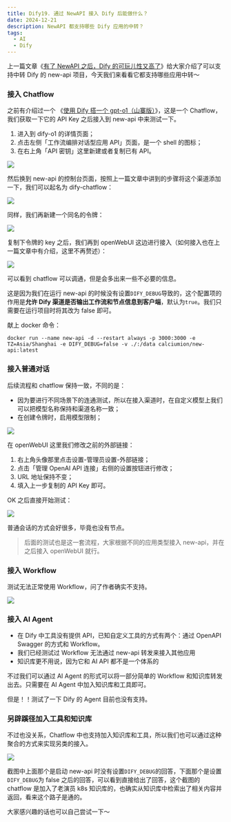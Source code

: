 ```yaml
---
title: Dify19. 通过 NewAPI 接入 Dify 后能做什么？
date: 2024-12-21
description: NewAPI 都支持哪些 Dify 应用的中转？
tags:
  - AI
  - Dify
---
```


上一篇文章《[有了 NewAPI 之后，Dify 的可玩儿性又高了](https://mp.weixin.qq.com/s/Q9dVgGE5PzyXc82DiOkNGQ?token=2004532047\&lang=zh_CN)》给大家介绍了可以支持中转 Dify 的 new-api 项目，今天我们来看看它都支持哪些应用中转～

### 接入 Chatflow

之前有介绍过一个 《[使用 Dify 搭一个 gpt-o1（山寨版）](https://mp.weixin.qq.com/s/V06VyuYcI1h3yLhVelAULA)》，这是一个 Chatflow，我们获取一下它的 API Key 之后接入到 new-api 中来测试一下。

1. 进入到 dify-o1 的详情页面；
2. 点击左侧「工作流编排对话型应用 API」页面，是一个 shell 的图标；
3. 在右上角「API 密钥」这里新建或者复制已有 API。

![](assets/8gmt1uJ1jOkAmHAR601_xMbH2MsfPtmaAaJmj9LHbCE=.webp)

然后换到 new-api 的控制台页面，按照上一篇文章中讲到的步骤将这个渠道添加一下，我们可以起名为 dify-chatflow：

![](assets/q1ox9_lGx1tELOgcF-hO32DZFqzK3IyDjCDNmbhd6mU=.webp)

同样，我们再新建一个同名的令牌：

![](assets/eP95yMaexGp6SMBczC_7mfO8SrJcXXtgumUFRlCMZ7s=.webp)

复制下令牌的 key 之后，我们再到 openWebUI 这边进行接入（如何接入也在上一篇文章中有介绍，这里不再赘述）：

![](assets/m1B75bScBzLYSMLagu5KnWtWmZ4EygwDAbgQ8-5r-mg=.webp)

可以看到 chatflow 可以调通，但是会多出来一些不必要的信息。

这是因为我们在运行 new-api 的时候没有设置`DIFY_DEBUG`导致的，这个配置项的作用是**允许 Dify 渠道是否输出工作流和节点信息到客户端**，默认为`true`。我们只需要在运行项目时将其改为 false 即可。

献上 docker 命令：

```shell
docker run --name new-api -d --restart always -p 3000:3000 -e TZ=Asia/Shanghai -e DIFY_DEBUG=false -v ./:/data calciumion/new-api:latest
```

### 接入普通对话

后续流程和 chatflow 保持一致，不同的是：

* 因为要进行不同场景下的连通测试，所以在接入渠道时，在自定义模型上我们可以把模型名称保持和渠道名称一致；
* 在创建令牌时，启用模型限制；

![](assets/arMNSjVTdUmg8citPbTEXK5y9XDUVrurALhLYWt6IJk=.webp)

在 openWebUI 这里我们修改之前的外部链接：

1. 右上角头像那里点击设置-管理员设置-外部链接；
2. 点击「管理 OpenAI API 连接」右侧的设置按钮进行修改；
3. URL 地址保持不变；
4. 填入上一步复制的 API Key 即可。

OK 之后直接开始测试：

![](assets/-wgvV5F1m1JqS5m0MhcwMTh-DVnf9XUvrxyNpsRuVGY=.webp)

普通会话的方式会好很多，毕竟也没有节点。

> 后面的测试也是这一套流程，大家根据不同的应用类型接入 new-api，并在之后接入 openWebUI 就行。

### 接入 Workflow

测试无法正常使用 Workflow，问了作者确实不支持。

![](assets/6mGB6gBcgqCQ-jjOOk4RPk34JSXcz3pC9oSIAwboyow=.webp)

### 接入 AI Agent

* 在 Dify 中工具没有提供 API，已知自定义工具的方式有两个：通过 OpenAPI Swagger 的方式和 Workflow。
* 我们已经测试过 Workflow 无法通过 new-api 转发来接入其他应用
* 知识库更不用说，因为它和 AI API 都不是一个体系的

不过我们可以通过 AI Agent 的形式可以将一部分简单的 Workflow 和知识库转发出去。只需要在 AI Agent 中加入知识库和工具即可。

但是！！测试了一下 Dify 的 Agent 目前也没有支持。

### 另辟蹊径加入工具和知识库

不过也没关系，Chatflow 中也支持加入知识库和工具，所以我们也可以通过这种聚合的方式来实现另类的接入。

![](assets/trB6cb9f8KPjPjUgrynuCCKPTNPsp3HKHRzw3sjEGUI=.webp)

截图中上面那个是启动 new-api 时没有设置`DIFY_DEBUG`的回答，下面那个是设置`DIFY_DEBUG`为 false 之后的回答，可以看到直接给出了回答，这个截图的 chatflow 是加入了老演员 k8s 知识库的，也确实从知识库中检索出了相关内容并返回，看来这个路子是通的。

大家感兴趣的话也可以自己尝试一下～
